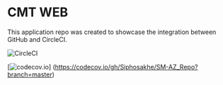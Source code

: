 # CMT WEB

This application repo was created to showcase the integration between GitHub and CircleCI.

![CircleCI](https://img.shields.io/circleci/build/github/Siphosakhe-git/SM-AZ_Repo?style=flat-square)

[![codecov.io](https://codecov.io/gh/Siphosakhe-git/SM-AZ_Repo/coverage.svg?branch=master)]
(https://codecov.io/gh/Siphosakhe/SM-AZ_Repo?branch=master)
